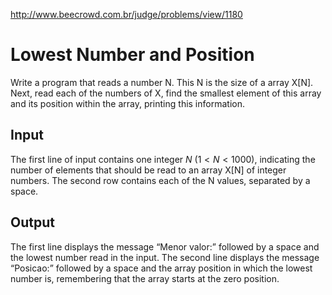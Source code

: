 http://www.beecrowd.com.br/judge/problems/view/1180

# Lowest Number and Position

Write a program that reads a number N. This N is the size of a array X[N].
Next, read each of the numbers of X, find the smallest element of this array
and its position within the array, printing this information.

## Input

The first line of input contains one integer $N$ ($1 < N < 1000$), indicating
the number of elements that should be read to an array X[N] of integer
numbers. The second row contains each of the N values, separated by a space.

## Output

The first line displays the message “Menor valor:” followed by a space and the
lowest number read in the input. The second line displays the message
“Posicao:” followed by a space and the array position in which the lowest
number is, remembering that the array starts at the zero position.
